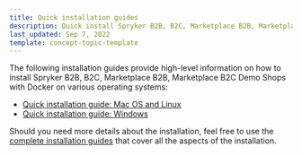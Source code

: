 ```yaml
---
title: Quick installation guides
description: Quick install Spryker B2B, B2C, Marketplace B2B, Marketplace B2C
last_updated: Sep 7, 2022
template: concept-topic-template
---
```


The following installation guides provide high-level information on how to install Spryker B2B, B2C, Marketplace B2B, Marketplace B2C Demo Shops with Docker on various operating systems:

- [Quick installation guide: Mac OS and Linux](/docs/scos/dev/setup/quick-installation-guides/quick-installation-guide-macos-and-linux.html)
- [Quick installation guide: Windows](/docs/scos/dev/setup/quick-installation-guides/quick-installation-guide-windows.html)

Should you need more details about the installation, feel free to use the [complete installation guides](/docs/scos/dev/setup/installing-spryker-with-docker/installing-spryker-with-docker.html) that cover all the aspects of the installation.